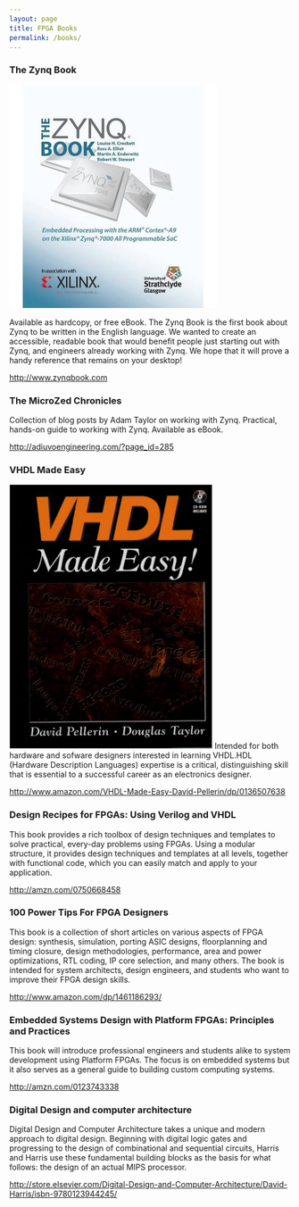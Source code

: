 ```yaml
---
layout: page
title: FPGA Books
permalink: /books/
---
```


### The Zynq Book
![Zynq Book](images/books/zynq_book.jpg "Zynq Book")

Available as hardcopy, or free eBook.
The Zynq Book is the first book about Zynq to be written in the English language. We wanted to create an accessible, readable book that would benefit people just starting out with Zynq, and engineers already working with Zynq. We hope that it will prove a handy reference that remains on your desktop!

<http://www.zynqbook.com>

### The MicroZed Chronicles
Collection of blog posts by Adam Taylor on working with Zynq. Practical, hands-on guide to working with Zynq. Available as eBook.

<http://adiuvoengineering.com/?page_id=285>

### VHDL Made Easy

![VHDL made easy](images/books/vhdl_made_easy.gif "VHDL made easy")
Intended for both hardware and sofware designers interested in learning VHDL.HDL (Hardware Description Languages) expertise is a critical, distinguishing skill that is essential to a successful career as an electronics designer.

<http://www.amazon.com/VHDL-Made-Easy-David-Pellerin/dp/0136507638>

### Design Recipes for FPGAs: Using Verilog and VHDL
This book provides a rich toolbox of design techniques and templates to solve practical, every-day problems using FPGAs. Using a modular structure, it provides design techniques and templates at all levels, together with functional code, which you can easily match and apply to your application. 

<http://amzn.com/0750668458>

### 100 Power Tips For FPGA Designers
This book is a collection of short articles on various aspects of FPGA design: synthesis, simulation, porting ASIC designs, floorplanning and timing closure, design methodologies, performance, area and power optimizations, RTL coding, IP core selection, and many others. The book is intended for system architects, design engineers, and students who want to improve their FPGA design skills.

<http://www.amazon.com/dp/1461186293/>

### Embedded Systems Design with Platform FPGAs: Principles and Practices
This book will introduce professional engineers and students alike to system development using Platform FPGAs. The focus is on embedded systems but it also serves as a general guide to building custom computing systems. 

<http://amzn.com/0123743338>


### Digital Design and computer architecture
Digital Design and Computer Architecture takes a unique and modern approach to digital design. Beginning with digital logic gates and progressing to the design of combinational and sequential circuits, Harris and Harris use these fundamental building blocks as the basis for what follows: the design of an actual MIPS processor. 

<http://store.elsevier.com/Digital-Design-and-Computer-Architecture/David-Harris/isbn-9780123944245/>